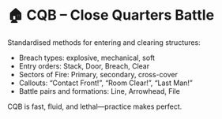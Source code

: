 # 🏠 CQB – Close Quarters Battle

Standardised methods for entering and clearing structures:

- Breach types: explosive, mechanical, soft
- Entry orders: Stack, Door, Breach, Clear
- Sectors of Fire: Primary, secondary, cross-cover
- Callouts: “Contact Front!”, “Room Clear!”, “Last Man!”
- Battle pairs and formations: Line, Arrowhead, File

CQB is fast, fluid, and lethal—practice makes perfect.
